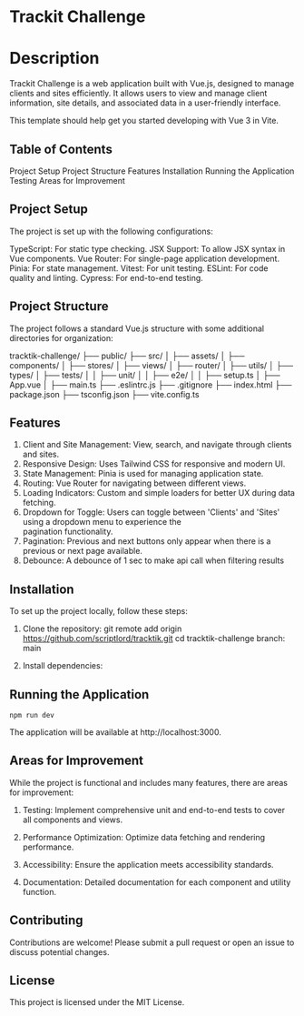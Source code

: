 # Trackit Challenge
# Description
Trackit Challenge is a web application built with Vue.js, designed to manage clients and sites efficiently. It allows users to view and manage client information, site details, and associated data in a user-friendly interface.

This template should help get you started developing with Vue 3 in Vite.

## Table of Contents
Project Setup
Project Structure
Features
Installation
Running the Application
Testing
Areas for Improvement

## Project Setup
The project is set up with the following configurations:

TypeScript: For static type checking.
JSX Support: To allow JSX syntax in Vue components.
Vue Router: For single-page application development.
Pinia: For state management.
Vitest: For unit testing.
ESLint: For code quality and linting.
Cypress: For end-to-end testing.

## Project Structure
The project follows a standard Vue.js structure with some additional directories for organization:

tracktik-challenge/
├── public/
├── src/
│   ├── assets/
│   ├── components/
│   ├── stores/
│   ├── views/
│   ├── router/
│   ├── utils/
│   ├── types/
│   ├── tests/
│   │   ├── unit/
│   │   ├── e2e/
│   │   ├── setup.ts
│   ├── App.vue
│   ├── main.ts
├── .eslintrc.js
├── .gitignore
├── index.html
├── package.json
├── tsconfig.json
├── vite.config.ts

## Features
1. Client and Site Management: View, search, and navigate through clients and sites.
2. Responsive Design: Uses Tailwind CSS for responsive and modern UI.
3. State Management: Pinia is used for managing application state.
4. Routing: Vue Router for navigating between different views.
5. Loading Indicators: Custom and simple loaders for better UX during data fetching.
6. Dropdown for Toggle: Users can toggle between 'Clients' and 'Sites' using a dropdown menu to experience the      
    pagination functionality.
7. Pagination: Previous and next buttons only appear when there is a previous or next page available.
8. Debounce: A debounce of 1 sec to make api call when filtering results


## Installation
To set up the project locally, follow these steps:

 1. Clone the repository:
    git remote add origin https://github.com/scriptlord/tracktik.git
    cd tracktik-challenge
    branch: main

2. Install dependencies:

## Running the Application
    npm run dev

The application will be available at http://localhost:3000.



## Areas for Improvement
While the project is functional and includes many features, there are areas for improvement:

1. Testing: Implement comprehensive unit and end-to-end tests to cover all components and views.

2. Performance Optimization: Optimize data fetching and rendering performance.

3. Accessibility: Ensure the application meets accessibility standards.

4. Documentation: Detailed documentation for each component and utility function.


## Contributing
Contributions are welcome! Please submit a pull request or open an issue to discuss potential changes.

## License
This project is licensed under the MIT License.

